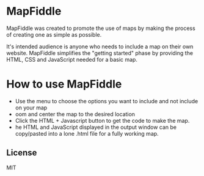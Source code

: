 MapFiddle
=========

MapFiddle was created to promote the use of maps by making the process of creating one as simple as possible.

It's intended audience is anyone who needs to include a map on their own website. MapFiddle simplifies the "getting started" phase by providing the HTML, CSS and JavaScript needed for a basic map.

How to use MapFiddle
====================
- Use the menu to choose the options you want to include and not include on your map
- oom and center the map to the desired location
- Click the HTML + Javascript button to get the code to make the map.
- he HTML and JavaScript displayed in the output window can be copy/pasted into a lone .html file for a fully working map.

License
----
MIT